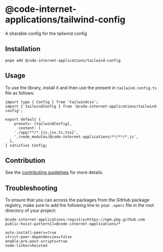 # @code-internet-applications/tailwind-config

A sharable config for the tailwind config

## Installation

```
pnpm add @code-internet-applications/tailwind-config
```

## Usage

To use the library, install it and then use the present in `tailwind.config.ts`
file as follows:

```
import type { Config } from 'tailwindcss';
import { tailwindConfig } from '@code-internet-applications/tailwind-config';

export default {
	presets: [tailwindConfig],
	  content: [
    './app/**/*.{js,jsx,ts,tsx}',
    './node_modules/@code-internet-applications/**/**/*.js',
  ],
} satisfies Config;

```

## Contribution

See the
[contributing guidelines](https://github.com/code-internet-applications/cbt-hydrogen/blob/main/CONTRIBUTING.md)
for more details.

## Troubleshooting

To ensure that you can access the packages from the GitHub package registry,
make sure to add the following line to your `.npmrc` file in the root directory
of your project:

```
@code-internet-applications:registry=https://npm.pkg.github.com
public-hoist-pattern[]=@code-internet-applications/*

auto-install-peers=true
strict-peer-dependencies=false
enable-pre-post-scripts=true
node-linker=hoisted
```
